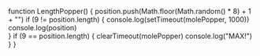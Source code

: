 function LengthPopper() {
    position.push(Math.floor(Math.random() * 8) + 1 + "")
    if (9 != position.length) {
        console.log(setTimeout(molePopper, 1000))
        console.log(position)   
    }
    if (9 == position.length) {
        clearTimeout(molePopper)
        console.log("MAX!")
    }
}